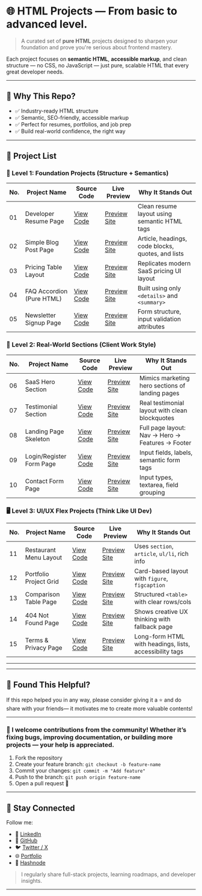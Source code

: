 # 🌐 HTML Projects — From basic to advanced level.

> A curated set of **pure HTML** projects designed to sharpen your foundation and prove you're serious about frontend mastery.

Each project focuses on **semantic HTML**, **accessible markup**, and clean structure — no CSS, no JavaScript — just pure, scalable HTML that every great developer needs.

---

## 🚀 Why This Repo?

- ✅ Industry-ready HTML structure
- ✅ Semantic, SEO-friendly, accessible markup
- ✅ Perfect for resumes, portfolios, and job prep
- ✅ Build real-world confidence, the right way

---
## 📜 Project List
### 🧱 Level 1: Foundation Projects (Structure + Semantics)
| No. | Project Name               | Source Code | Live Preview | Why It Stands Out |
|-----|----------------------------|-------------|--------------|--------------------|
| 01  | Developer Resume Page      | [View Code](https://github.com/abdulmatin54/html-projects/tree/main/developer-resume-page) | [Preview Site](https://abdulmatin54.github.io/html-projects/developer-resume-page/index.html) | Clean resume layout using semantic HTML tags |
| 02  | Simple Blog Post Page      | [View Code](https://github.com/abdulmatin54/html-projects/tree/main/simple-blog-post-page) | [Preview Site](#) | Article, headings, code blocks, quotes, and lists |
| 03  | Pricing Table Layout       | [View Code](#) | [Preview Site](#) | Replicates modern SaaS pricing UI layout |
| 04  | FAQ Accordion (Pure HTML)  | [View Code](#) | [Preview Site](#) | Built using only `<details>` and `<summary>` |
| 05  | Newsletter Signup Page     | [View Code](#) | [Preview Site](#) | Form structure, input validation attributes |
### 🧩 Level 2: Real-World Sections (Client Work Style)
| No. | Project Name               | Source Code | Live Preview | Why It Stands Out |
|-----|----------------------------|-------------|--------------|--------------------|
| 06  | SaaS Hero Section          | [View Code](#) | [Preview Site](#) | Mimics marketing hero sections of landing pages |
| 07  | Testimonial Section        | [View Code](#) | [Preview Site](#) | Real testimonial layout with clean blockquotes |
| 08  | Landing Page Skeleton      | [View Code](#) | [Preview Site](#) | Full page layout: Nav → Hero → Features → Footer |
| 09  | Login/Register Form Page   | [View Code](#) | [Preview Site](#) | Input fields, labels, semantic form tags |
| 10  | Contact Form Page          | [View Code](#) | [Preview Site](#) | Input types, textarea, field grouping |
### 🖥️ Level 3: UI/UX Flex Projects (Think Like UI Dev)
| No. | Project Name               | Source Code | Live Preview | Why It Stands Out |
|-----|----------------------------|-------------|--------------|--------------------|
| 11  | Restaurant Menu Layout     | [View Code](#) | [Preview Site](#) | Uses `section`, `article`, `ul/li`, rich info |
| 12  | Portfolio Project Grid     | [View Code](#) | [Preview Site](#) | Card-based layout with `figure`, `figcaption` |
| 13  | Comparison Table Page      | [View Code](#) | [Preview Site](#) | Structured `<table>` with clear rows/cols |
| 14  | 404 Not Found Page         | [View Code](#) | [Preview Site](#) | Shows creative UX thinking with fallback page |
| 15  | Terms & Privacy Page       | [View Code](#) | [Preview Site](#) | Long-form HTML with headings, lists, accessibility tags |

---
---

## 🙌 Found This Helpful?

If this repo helped you in any way, please consider giving it a ⭐ and do share with your friends— it motivates me to create more valuable contents!

---

### 📜 I welcome contributions from the community! Whether it’s fixing bugs, improving documentation, or building more projects — **your help is appreciated**.

1. Fork the repository
2. Create your feature branch: `git checkout -b feature-name`
3. Commit your changes: `git commit -m "Add feature"`
4. Push to the branch: `git push origin feature-name`
5. Open a pull request 🚀

---

## 🔗 Stay Connected

Follow me:
- 💼 [LinkedIn](https://www.linkedin.com/in/abdulmatin54/)
- 🔵 [GitHub](https://github.com/abdulmatin54)
- 🐦 [Twitter / X](https://x.com/Matin67554)
- 🌐 [Portfolio](https://yourportfolio.com)
- 💼 [Hashnode](https://hashnode.com/@matin54)

> I regularly share full-stack projects, learning roadmaps, and developer insights.

---
